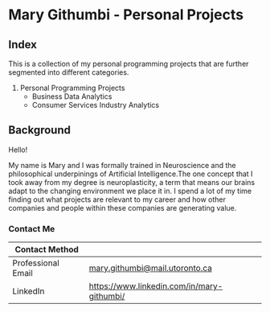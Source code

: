 # Mary Githumbi -  Personal Projects

## Index 

This is a collection of my personal programming projects that are further segmented into different categories. 

1. Personal Programming Projects
    - Business Data Analytics
    - Consumer Services Industry Analytics


## Background

Hello! 

My name is Mary and I was formally trained in Neuroscience and the philosophical underpinings of Artificial Intelligence.The one concept that I took away from my degree is neuroplasticity, a term that means our brains adapt to the changing environment we place it in. I spend a lot of my time finding out what projects are relevant to my career and how other companies and people within these companies are generating value. 

### Contact Me

| Contact Method |  |
| --- | --- |
| Professional Email | mary.githumbi@mail.utoronto.ca |
| LinkedIn | https://www.linkedin.com/in/mary-githumbi/
